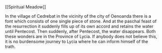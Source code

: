 [[Spiritual Meadow]]
 
In the village of Cedrebat in the vicinity of the city of Oenoanda there is a font which consists of one single piece of stone. And at the paschal feast of the resurrection it suddenly fills up of its own accord and retains the water until Pentecost. Then suddenly, after Pentecost, the water disappears. Both these wonders are in the Province of Lycia. If anybody does not believe this, it is no burdensome journey to Lycia where he can inform himself of the trath.
